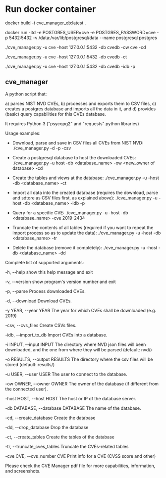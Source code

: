 # Run docker container

docker build -t cve_manager_eb:latest .

docker run -itd -e POSTGRES_USER=cve -e POSTGRES_PASSWORD=cve -p 5432:5432 -v /data:/var/lib/postgresql/data --name postgresql postgres

./cve_manager.py -u cve -host 127.0.0.1:5432 -db cvedb -ow cve -cd

./cve_manager.py -u cve -host 127.0.0.1:5432 -db cvedb -ct

./cve_manager.py -u cve -host 127.0.0.1:5432 -db cvedb -idb -p

## cve_manager
A python script that:

  a) parses NIST NVD CVEs, 
  b) prcoesses and exports them to CSV files, 
  c) creates a postgres database and imports all the data in it, and
  d) provides (basic) query capabilities for this CVEs database.

It requires Python 3 ("psycopg2" and "requests" python libraries)

Usage examples: 

- Download, parse and save in CSV files all CVEs from NIST NVD:
  ./cve_manager.py -d -p -csv
  
- Create a postgresql database to host the downloaded CVEs:
  ./cve_manager.py -u <myuser> host <hostname or IP> -db <database_name> -ow <new_owner of database> -cd

- Create the tables and views at the database:
  ./cve_manager.py -u <myuser> -host <hostname or IP> -db <database_name> -ct

- Import all data into the created database (requires the download, parse and sdtore as CSV files first, as explained above):
  ./cve_manager.py -u <myuser> -host <hostname or IP> -db <database_name> -idb -p

- Query for a specific CVE:
  ./cve_manager.py -u <myuser> -host <hostname or IP> -db <database_name> -cve 2019-2434
    
- Truncate the contents of all tables (required if you want to repeat the import process so as to update the data): 
  ./cve_manager.py -u <myuser> -host <hostname or IP> -db <database_name> -tr
  
- Delete the database (remove it completely):
  ./cve_manager.py -u <myuser> -host <hostname or IP> -db <database_name> -dd

Complete list of supported arguments:

  -h, --help            show this help message and exit
  
  -v, --version         show program's version number and exit
  
  -p, --parse           Process downloaded CVEs.
  
  -d, --download        Download CVEs.
  
  -y YEAR, --year YEAR  The year for which CVEs shall be downloaded (e.g. 2019)
  
  -csv, --cvs_files     Create CSVs files.
  
  -idb, --import_to_db  Import CVEs into a database.
  
  -i INPUT, --input INPUT
                        The directory where NVD json files will been downloaded, and the one from where they will be parsed
                        (default: nvd/)
                        
  -o RESULTS, --output RESULTS
                        The directory where the csv files will be stored (default: results/)
                        
  -u USER, --user USER  The user to connect to the database.
  
  -ow OWNER, --owner OWNER
                        The owner of the database (if different from the connected user).                     
                      
  -host HOST, --host HOST
                        The host or IP of the database server.
                        
  -db DATABASE, --database DATABASE
                        The name of the database.
                        
  -cd, --create_database
                        Create the database
                        
  -dd, --drop_database  Drop the database
  
  -ct, --create_tables  Create the tables of the database
  
  -tr, --truncate_cves_tables
                        Truncate the CVEs-related tables
                        
  -cve CVE, --cvs_number CVE
                        Print info for a CVE (CVSS score and other)
                   
Please check the CVE Manager pdf file for more capabilities, information, and screenshots.
